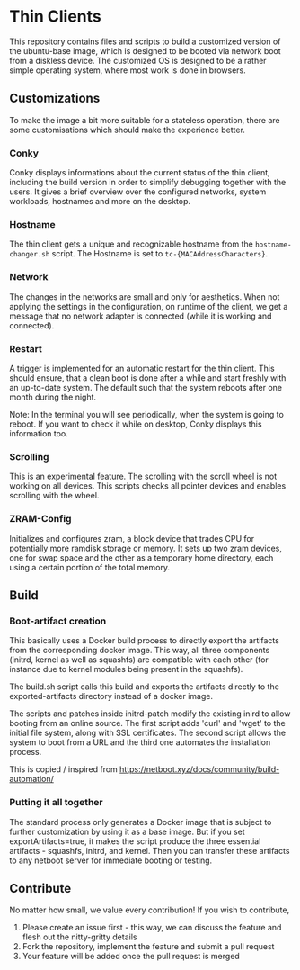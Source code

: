 # Thin Clients

This repository contains files and scripts to build a customized version of the ubuntu-base image, which is designed to be booted via network boot from a diskless device. The customized OS is designed to be a rather simple operating system, where most work is done in browsers.

## Customizations

To make the image a bit more suitable for a stateless operation, there are some customisations which should make the experience better.

### Conky

Conky displays informations about the current status of the thin client, including the build version in order to simplify debugging together with the users. It gives a brief overview over the configured networks, system workloads, hostnames and more on the desktop.

### Hostname

The thin client gets a unique and recognizable hostname from the `hostname-changer.sh` script. The Hostname is set to `tc-{MACAddressCharacters}`.

### Network

The changes in the networks are small and only for aesthetics. When not applying the settings in the configuration, on runtime of the client, we get a message that no network adapter is connected (while it is working and connected).

### Restart

A trigger is implemented for an automatic restart for the thin client. This should ensure, that a clean boot is done after a while and start freshly with an up-to-date system. The default such that the system reboots after one month during the night.

Note: In the terminal you will see periodically, when the system is going to reboot. If you want to check it while on desktop, Conky displays this information too.

### Scrolling

This is an experimental feature. The scrolling with the scroll wheel is not working on all devices. This scripts checks all pointer devices and enables scrolling with the wheel.

### ZRAM-Config

Initializes and configures zram, a block device that trades CPU for potentially more ramdisk storage or memory. It sets up two zram devices, one for swap space and the other as a temporary home directory, each using a certain portion of the total memory.

## Build

### Boot-artifact creation

This basically uses a Docker build process to directly export the artifacts from the corresponding docker image. This way, all three components (initrd, kernel as well as squashfs) are compatible with each other (for instance due to kernel modules being present in the squashfs).

The build.sh script calls this build and exports the artifacts directly to the exported-artifacts directory instead of a docker image.

The scripts and patches inside initrd-patch modify the existing inird to allow booting from an online source. The first script adds 'curl' and 'wget' to the initial file system, along with SSL certificates. The second script allows the system to boot from a URL and the third one automates the installation process.

This is copied / inspired from https://netboot.xyz/docs/community/build-automation/

### Putting it all together

The standard process only generates a Docker image that is subject to further customization by using it as a base image. But if you set exportArtifacts=true, it makes the script produce the three essential artifacts - squashfs, initrd, and kernel. Then you can transfer these artifacts to any netboot server for immediate booting or testing.

## Contribute

No matter how small, we value every contribution! If you wish to contribute,

1. Please create an issue first - this way, we can discuss the feature and flesh out the nitty-gritty details
2. Fork the repository, implement the feature and submit a pull request
3. Your feature will be added once the pull request is merged
